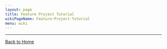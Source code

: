 ```yaml
---
layout: page
title: Feature Project Tutorial
wikiPageName: Feature-Project-Tutorial
menu: wiki
---
```



***
[Back to Home]({{site.baseurl}}/eclipse.tutorial/wiki/)